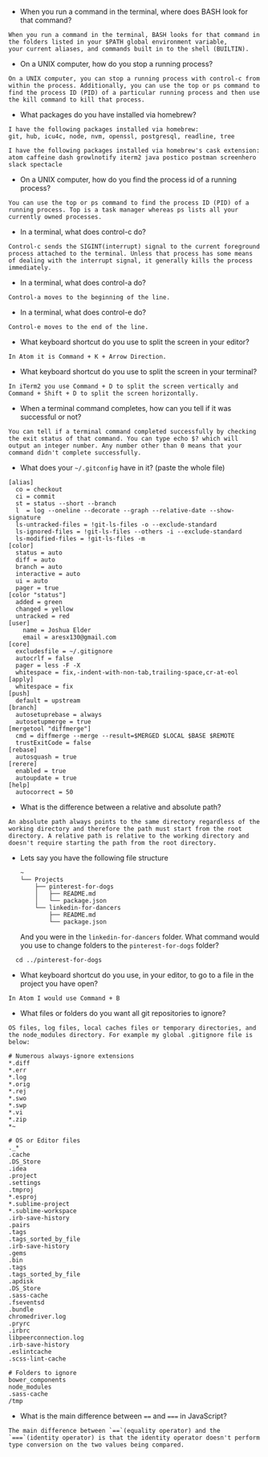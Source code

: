 - When you run a command in the terminal, where does BASH look for that command?
```
When you run a command in the terminal, BASH looks for that command in the folders listed in your $PATH global environment variable,
your current aliases, and commands built in to the shell (BUILTIN).
```
- On a UNIX computer, how do you stop a running process?
```
On a UNIX computer, you can stop a running process with control-c from within the process. Additionally, you can use the top or ps command to find the process ID (PID) of a particular running process and then use the kill command to kill that process.
```
- What packages do you have installed via homebrew?
```
I have the following packages installed via homebrew:
git, hub, icu4c, node, nvm, openssl, postgresql, readline, tree

I have the following packages installed via homebrew's cask extension:
atom caffeine dash growlnotify iterm2 java postico postman screenhero slack spectacle
```
- On a UNIX computer, how do you find the process id of a running process?
```
You can use the top or ps command to find the process ID (PID) of a running process. Top is a task manager whereas ps lists all your currently owned processes.
```
- In a terminal, what does control-c do?
```
Control-c sends the SIGINT(interrupt) signal to the current foreground process attached to the terminal. Unless that process has some means of dealing with the interrupt signal, it generally kills the process immediately.
```
- In a terminal, what does control-a do?
```
Control-a moves to the beginning of the line.
```
- In a terminal, what does control-e do?
```
Control-e moves to the end of the line.
```
- What keyboard shortcut do you use to split the screen in your editor?
```
In Atom it is Command + K + Arrow Direction.
```
- What keyboard shortcut do you use to split the screen in your terminal?
```
In iTerm2 you use Command + D to split the screen vertically and Command + Shift + D to split the screen horizontally.
```
- When a terminal command completes, how can you tell if it was successful or not?
```
You can tell if a terminal command completed successfully by checking the exit status of that command. You can type echo $? which will output an integer number. Any number other than 0 means that your command didn't complete successfully.
```
- What does your `~/.gitconfig` have in it? (paste the whole file)

```
[alias]
  co = checkout
  ci = commit
  st = status --short --branch
  l  = log --oneline --decorate --graph --relative-date --show-signature
  ls-untracked-files = !git-ls-files -o --exclude-standard
  ls-ignored-files = !git-ls-files --others -i --exclude-standard
  ls-modified-files = !git-ls-files -m
[color]
  status = auto
  diff = auto
  branch = auto
  interactive = auto
  ui = auto
  pager = true
[color "status"]
  added = green
  changed = yellow
  untracked = red
[user]
	name = Joshua Elder
	email = aresx130@gmail.com
[core]
  excludesfile = ~/.gitignore
  autocrlf = false
  pager = less -F -X
  whitespace = fix,-indent-with-non-tab,trailing-space,cr-at-eol
[apply]
  whitespace = fix
[push]
  default = upstream
[branch]
  autosetuprebase = always
  autosetupmerge = true
[mergetool "diffmerge"]
  cmd = diffmerge --merge --result=$MERGED $LOCAL $BASE $REMOTE
  trustExitCode = false
[rebase]
  autosquash = true
[rerere]
  enabled = true
  autoupdate = true
[help]
  autocorrect = 50
```

- What is the difference between a relative and absolute path?
```
An absolute path always points to the same directory regardless of the working directory and therefore the path must start from the root directory. A relative path is relative to the working directory and doesn't require starting the path from the root directory.
```
- Lets say you have the following file structure

  ```
  ~
  └── Projects
      ├── pinterest-for-dogs
      │   ├── README.md
      │   └── package.json
      └── linkedin-for-dancers
          ├── README.md
          └── package.json
  ```

  And you were in the `linkedin-for-dancers` folder. What command would you use to change folders to the `pinterest-for-dogs` folder?
```
  cd ../pinterest-for-dogs
```
- What keyboard shortcut do you use, in your editor, to go to a file in the project you have open?
```
In Atom I would use Command + B
```
- What files or folders do you want all git repositories to ignore?
```
OS files, log files, local caches files or temporary directories, and the node_modules directory. For example my global .gitignore file is below:

# Numerous always-ignore extensions
*.diff
*.err
*.log
*.orig
*.rej
*.swo
*.swp
*.vi
*.zip
*~

# OS or Editor files
._*
.cache
.DS_Store
.idea
.project
.settings
.tmproj
*.esproj
*.sublime-project
*.sublime-workspace
.irb-save-history
.pairs
.tags
.tags_sorted_by_file
.irb-save-history
.gems
.bin
.tags
.tags_sorted_by_file
.apdisk
.DS_Store
.sass-cache
.fseventsd
.bundle
chromedriver.log
.pryrc
.irbrc
libpeerconnection.log
.irb-save-history
.eslintcache
.scss-lint-cache

# Folders to ignore
bower_components
node_modules
.sass-cache
/tmp

```
- What is the main difference between `==` and `===` in JavaScript?
```
The main difference between `==`(equality operator) and the `===`(identity operator) is that the identity operator doesn't perform type conversion on the two values being compared.
```
